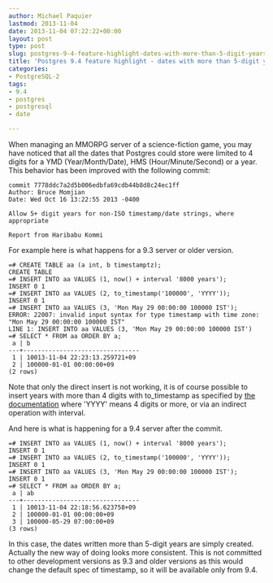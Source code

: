 ```yaml
---
author: Michael Paquier
lastmod: 2013-11-04
date: 2013-11-04 07:22:22+00:00
layout: post
type: post
slug: postgres-9-4-feature-highlight-dates-with-more-than-5-digit-years
title: 'Postgres 9.4 feature highlight - dates with more than 5-digit years'
categories:
- PostgreSQL-2
tags:
- 9.4
- postgres
- postgresql
- date

---
```

When managing an MMORPG server of a science-fiction game, you may have noticed that all the dates that Postgres could store were limited to 4 digits for a YMD (Year/Month/Date), HMS (Hour/Minute/Second) or a year. This behavior has been improved with the following commit:

    commit 7778ddc7a2d5b006edbfa69cdb44b8d8c24ec1ff
    Author: Bruce Momjian
    Date: Wed Oct 16 13:22:55 2013 -0400
 
    Allow 5+ digit years for non-ISO timestamp/date strings, where appropriate
 
    Report from Haribabu Kommi

For example here is what happens for a 9.3 server or older version.

    =# CREATE TABLE aa (a int, b timestamptz);
    CREATE TABLE
    =# INSERT INTO aa VALUES (1, now() + interval '8000 years');
    INSERT 0 1
    =# INSERT INTO aa VALUES (2, to_timestamp('100000', 'YYYY'));
    INSERT 0 1
    =# INSERT INTO aa VALUES (3, 'Mon May 29 00:00:00 100000 IST');
    ERROR: 22007: invalid input syntax for type timestamp with time zone: "Mon May 29 00:00:00 100000 IST"
    LINE 1: INSERT INTO aa VALUES (3, 'Mon May 29 00:00:00 100000 IST')
    =# SELECT * FROM aa ORDER BY a;
     a | b
    ---+--------------------------------
     1 | 10013-11-04 22:23:13.259721+09
     2 | 100000-01-01 00:00:00+09
    (2 rows)

Note that only the direct insert is not working, it is of course possible to insert years with more than 4 digits with to\_timestamp as specified by [the documentation](https://www.postgresql.org/docs/devel/static/functions-formatting.html) where 'YYYY' means 4 digits or more, or via an indirect operation with interval.

And here is what is happening for a 9.4 server after the commit.

    =# INSERT INTO aa VALUES (1, now() + interval '8000 years');
    INSERT 0 1
    =# INSERT INTO aa VALUES (2, to_timestamp('100000', 'YYYY'));
    INSERT 0 1
    =# INSERT INTO aa VALUES (3, 'Mon May 29 00:00:00 100000 IST');
    INSERT 0 1
    =# SELECT * FROM aa ORDER BY a;
     a | ab
    ---+--------------------------------
     1 | 10013-11-04 22:18:56.623758+09
     2 | 100000-01-01 00:00:00+09
     3 | 100000-05-29 07:00:00+09
    (3 rows)

In this case, the dates written more than 5-digit years are simply created. Actually the new way of doing looks more consistent. This is not committed to other development versions as 9.3 and older versions as this would change the default spec of timestamp, so it will be available only from 9.4.
